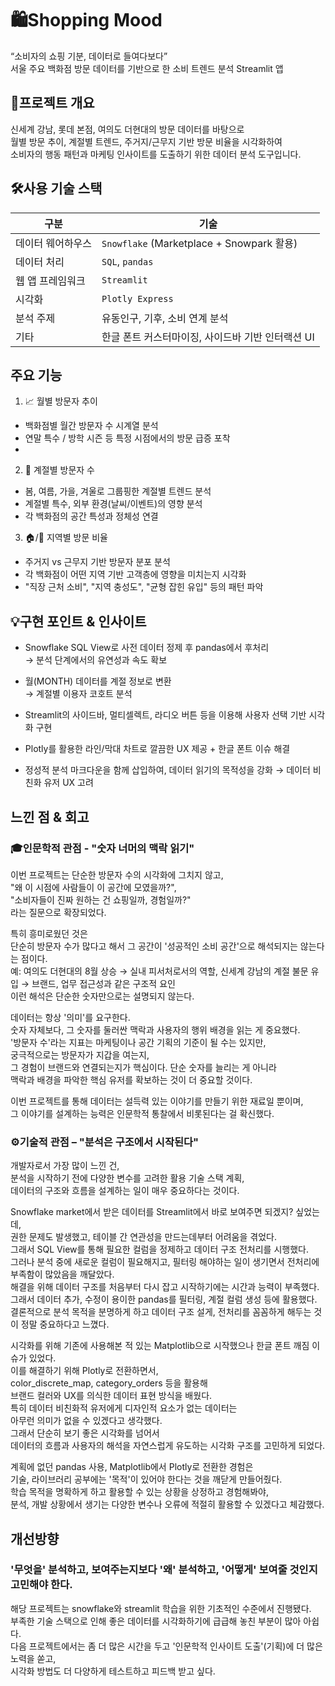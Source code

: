 # 🛍️Shopping Mood  
“소비자의 쇼핑 기분, 데이터로 들여다보다”  
서울 주요 백화점 방문 데이터를 기반으로 한 소비 트렌드 분석 Streamlit 앱  

## 📌프로젝트 개요  
신세계 강남, 롯데 본점, 여의도 더현대의 방문 데이터를 바탕으로  
월별 방문 추이, 계절별 트렌드, 주거지/근무지 기반 방문 비율을 시각화하여  
소비자의 행동 패턴과 마케팅 인사이트를 도출하기 위한 데이터 분석 도구입니다.  

## 🛠️사용 기술 스택  

| 구분           | 기술                                      |
| ------------ | --------------------------------------- |
| 데이터 웨어하우스 | `Snowflake` (Marketplace + Snowpark 활용) |
| 데이터 처리    | `SQL`, `pandas`                         |
| 웹 앱 프레임워크 | `Streamlit`                             |
| 시각화       | `Plotly Express`                        |
| 분석 주제     | 유동인구, 기후, 소비 연계 분석                      |
| 기타        | 한글 폰트 커스터마이징, 사이드바 기반 인터랙션 UI           |

## 주요 기능  
1. 📈 월별 방문자 추이  
- 백화점별 월간 방문자 수 시계열 분석  
- 연말 특수 / 방학 시즌 등 특정 시점에서의 방문 급증 포착
- 
2. 🌸 계절별 방문자 수  
- 봄, 여름, 가을, 겨울로 그룹핑한 계절별 트렌드 분석
- 계절별 특수, 외부 환경(날씨/이벤트)의 영향 분석
- 각 백화점의 공간 특성과 정체성 연결

3. 🏠/🏢 지역별 방문 비율
- 주거지 vs 근무지 기반 방문자 분포 분석
- 각 백화점이 어떤 지역 기반 고객층에 영향을 미치는지 시각화
- "직장 근처 소비", "지역 충성도", "균형 잡힌 유입" 등의 패턴 파악

## 💡구현 포인트 & 인사이트
- Snowflake SQL View로 사전 데이터 정제 후 pandas에서 후처리  
→ 분석 단계에서의 유연성과 속도 확보  

- 월(MONTH) 데이터를 계절 정보로 변환  
→ 계절별 이용자 코호트 분석  

- Streamlit의 사이드바, 멀티셀렉트, 라디오 버튼 등을 이용해 사용자 선택 기반 시각화 구현
- Plotly를 활용한 라인/막대 차트로 깔끔한 UX 제공 + 한글 폰트 이슈 해결
- 정성적 분석 마크다운을 함께 삽입하여, 데이터 읽기의 목적성을 강화
→ 데이터 비친화 유저 UX 고려

## 느낀 점 & 회고

### 🎓인문학적 관점 - "숫자 너머의 맥락 읽기"
이번 프로젝트는 단순한 방문자 수의 시각화에 그치지 않고,  
"왜 이 시점에 사람들이 이 공간에 모였을까?",  
"소비자들이 진짜 원하는 건 쇼핑일까, 경험일까?"  
라는 질문으로 확장되었다.  

특히 흥미로웠던 것은  
단순히 방문자 수가 많다고 해서 그 공간이 '성공적인 소비 공간'으로 해석되지는 않는다는 점이다.  
예: 여의도 더현대의 8월 상승 → 실내 피서처로서의 역할, 신세계 강남의 계절 불문 유입 → 브랜드, 업무 접근성과 같은 구조적 요인  
이런 해석은 단순한 숫자만으로는 설명되지 않는다.  

데이터는 항상 '의미'를 요구한다.  
숫자 자체보다, 그 숫자를 둘러싼 맥락과 사용자의 행위 배경을 읽는 게 중요했다.  
'방문자 수'라는 지표는 마케팅이나 공간 기획의 기준이 될 수는 있지만,  
궁극적으로는 방문자가 지갑을 여는지,  
그 경험이 브랜드와 연결되는지가 핵심이다. 단순 숫자를 늘리는 게 아니라  
맥락과 배경을 파악한 핵심 유저를 확보하는 것이 더 중요할 것이다.  

이번 프로젝트를 통해 데이터는 설득력 있는 이야기를 만들기 위한 재료일 뿐이며,  
그 이야기를 설계하는 능력은 인문학적 통찰에서 비롯된다는 걸 확신했다.  

### ⚙️기술적 관점 – "분석은 구조에서 시작된다"
개발자로서 가장 많이 느낀 건,  
분석을 시작하기 전에 다양한 변수를 고려한 활용 기술 스택 계획,   
데이터의 구조와 흐름을 설계하는 일이 매우 중요하다는 것이다.  

Snowflake market에서 받은 데이터를 Streamlit에서 바로 보여주면 되겠지? 싶었는데,  
권한 문제도 발생했고, 테이블 간 연관성을 만드는데부터 어려움을 겪었다.  
그래서 SQL View를 통해 필요한 컬럼을 정제하고 데이터 구조 전처리를 시행했다.  
그러나 분석 중에 새로운 컬럼이 필요해지고, 필터링 해야하는 일이 생기면서 전처리에 부족함이 많았음을 깨달았다.  
해결을 위해 데이터 구조를 처음부터 다시 잡고 시작하기에는 시간과 능력이 부족했다.  
그래서 데이터 추가, 수정이 용이한 pandas를 필터링, 계절 컬럼 생성 등에 활용했다.  
결론적으로 분석 목적을 분명하게 하고 데이터 구조 설게, 전처리를 꼼꼼하게 해두는 것이 정말 중요하다고 느꼈다.  

시각화를 위해 기존에 사용해본 적 있는 Matplotlib으로 시작했으나 한글 폰트 깨짐 이슈가 있었다.  
이를 해결하기 위해 Plotly로 전환하면서,  
color_discrete_map, category_orders 등을 활용해  
브랜드 컬러와 UX를 의식한 데이터 표현 방식을 배웠다.  
특히 데이터 비친화적 유저에게 디자인적 요소가 없는 데이터는  
아무런 의미가 없을 수 있겠다고 생각했다.  
그래서 단순히 보기 좋은 시각화를 넘어서  
데이터의 흐름과 사용자의 해석을 자연스럽게 유도하는 시각화 구조를 고민하게 되었다.  

계획에 없던 pandas 사용, Matplotlib에서 Plotly로 전환한 경험은  
기술, 라이브러리 공부에는 '목적'이 있어야 한다는 것을 깨닫게 만들어줬다.  
학습 목적을 명확하게 하고 활용할 수 있는 상황을 상정하고 경험해봐야,  
분석, 개발 상황에서 생기는 다양한 변수나 오류에 적절히 활용할 수 있겠다고 체감했다.  


## 개선방향
### '무엇을' 분석하고, 보여주는지보다 '왜' 분석하고, '어떻게' 보여줄 것인지 고민해야 한다.
해당 프로젝트는 snowflake와 streamlit 학습을 위한 기초적인 수준에서 진행됐다.  
부족한 기술 스택으로 인해 좋은 데이터를 시각화하기에 급급해 놓친 부분이 많아 아쉽다.  
다음 프로젝트에서는 좀 더 많은 시간을 두고 '인문학적 인사이트 도출'(기획)에 더 많은 노력을 쏟고,  
시각화 방법도 더 다양하게 테스트하고 피드백 받고 싶다.  
